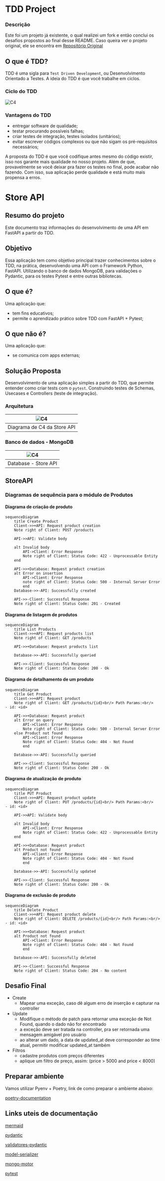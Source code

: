 # TDD Project

### Descrição
Este foi um projeto já existente, o qual realizei um fork e então conclui os desafios propostos ao final desse README. Caso queira ver o projeto original, ele se encontra em [Repositório Original](https://github.com/digitalinnovationone/store_api)

## O que é TDD?
TDD é uma sigla para `Test Driven Development`, ou Desenvolvimento Orientado a Testes. A ideia do TDD é que você trabalhe em ciclos.

### Ciclo do TDD
![C4](/docs/img/img-tdd.png)

### Vantagens do TDD
- entregar software de qualidade;
- testar procurando possíveis falhas;
- criar testes de integração, testes isolados (unitários);
- evitar escrever códigos complexos ou que não sigam os pré-requisitos necessários;

A proposta do TDD é que você codifique antes mesmo do código existir, isso nos garante mais qualidade no nosso projeto. Além de que, provavelmente se você deixar pra fazer os testes no final, pode acabar não fazendo. Com isso, sua aplicação perde qualidade e está muito mais propensa a erros.

# Store API
## Resumo do projeto
Este documento traz informações do desenvolvimento de uma API em FastAPI a partir do TDD.

## Objetivo
Essa aplicação tem como objetivo principal trazer conhecimentos sobre o TDD, na prática, desenvolvendo uma API com o Framework Python, FastAPI. Utilizando o banco de dados MongoDB, para validações o Pydantic, para os testes Pytest e entre outras bibliotecas.

## O que é?
Uma aplicação que:
- tem fins educativos;
- permite o aprendizado prático sobre TDD com FastAPI + Pytest;

## O que não é?
Uma aplicação que:
- se comunica com apps externas;


## Solução Proposta
Desenvolvimento de uma aplicação simples a partir do TDD, que permite entender como criar tests com o `pytest`. Construindo testes de Schemas, Usecases e Controllers (teste de integração).

### Arquitetura
|![C4](/docs/img/store.drawio.png)|
|:--:|
| Diagrama de C4 da Store API |

### Banco de dados - MongoDB
|![C4](/docs/img/product.drawio.png)|
|:--:|
| Database - Store API |


## StoreAPI
### Diagramas de sequência para o módulo de Produtos
#### Diagrama de criação de produto

```mermaid
sequenceDiagram
    title Create Product
    Client->>+API: Request product creation
    Note right of Client: POST /products

    API->>API: Validate body

    alt Invalid body
        API->Client: Error Response
        Note right of Client: Status Code: 422 - Unprocessable Entity
    end

    API->>+Database: Request product creation
    alt Error on insertion
        API->Client: Error Response
        note right of Client: Status Code: 500 - Internal Server Error
        end
    Database->>-API: Successfully created

    API->>-Client: Successful Response
    Note right of Client: Status Code: 201 - Created

```
#### Diagrama de listagem de produtos

```mermaid
sequenceDiagram
    title List Products
    Client->>+API: Request products list
    Note right of Client: GET /products

    API->>+Database: Request products list

    Database->>-API: Successfully queried

    API->>-Client: Successful Response
    Note right of Client: Status Code: 200 - Ok
```

#### Diagrama de detalhamento de um produto

```mermaid
sequenceDiagram
    title Get Product
    Client->>+API: Request product
    Note right of Client: GET /products/{id}<br/> Path Params:<br/>    - id: <id>

    API->>+Database: Request product
    alt Error on query
        API->Client: Error Response
        Note right of Client: Status Code: 500 - Internal Server Error
    else Product not found
        API->Client: Error Response
        Note right of Client: Status Code: 404 - Not Found
        end

    Database->>-API: Successfully queried

    API->>-Client: Successful Response
    Note right of Client: Status Code: 200 - Ok
```
#### Diagrama de atualização de produto

```mermaid
sequenceDiagram
    title PUT Product
    Client->>+API: Request product update
    Note right of Client: PUT /products/{id}<br/> Path Params:<br/>    - id: <id>

    API->>API: Validate body

    alt Invalid body
        API->Client: Error Response
        Note right of Client: Status Code: 422 - Unprocessable Entity
    end

    API->>+Database: Request product
    alt Product not found
        API->Client: Error Response
        Note right of Client: Status Code: 404 - Not Found
        end

    Database->>-API: Successfully updated

    API->>-Client: Successful Response
    Note right of Client: Status Code: 200 - Ok
```

#### Diagrama de exclusão de produto

```mermaid
sequenceDiagram
    title Delete Product
    Client->>+API: Request product delete
    Note right of Client: DELETE /products/{id}<br/> Path Params:<br/>    - id: <id>

    API->>+Database: Request product
    alt Product not found
        API->Client: Error Response
        Note right of Client: Status Code: 404 - Not Found
        end

    Database->>-API: Successfully deleted

    API->>-Client: Successful Response
    Note right of Client: Status Code: 204 - No content
```

## Desafio Final
- Create
    - Mapear uma exceção, caso dê algum erro de inserção e capturar na controller
- Update
    - Modifique o método de patch para retornar uma exceção de Not Found, quando o dado não for encontrado
    - a exceção deve ser tratada na controller, pra ser retornada uma mensagem amigável pro usuário
    - ao alterar um dado, a data de updated_at deve corresponder ao time atual, permitir modificar updated_at também
- Filtros
    - cadastre produtos com preços diferentes
    - aplique um filtro de preço, assim: (price > 5000 and price < 8000)

## Preparar ambiente

Vamos utilizar Pyenv + Poetry, link de como preparar o ambiente abaixo:

[poetry-documentation](https://github.com/nayannanara/poetry-documentation/blob/master/poetry-documentation.md)

## Links uteis de documentação
[mermaid](https://mermaid.js.org/)

[pydantic](https://docs.pydantic.dev/dev/)

[validatores-pydantic](https://docs.pydantic.dev/latest/concepts/validators/)

[model-serializer](https://docs.pydantic.dev/dev/api/functional_serializers/#pydantic.functional_serializers.model_serializer)

[mongo-motor](https://motor.readthedocs.io/en/stable/)

[pytest](https://docs.pytest.org/en/7.4.x/)
